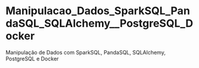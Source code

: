 # Manipulacao_Dados_SparkSQL_PandaSQL_SQLAlchemy__PostgreSQL_Docker
Manipulação de Dados com SparkSQL, PandaSQL, SQLAlchemy, PostgreSQL e Docker
